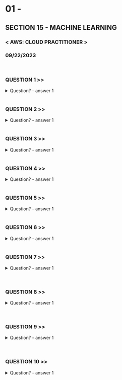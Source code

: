 # 01 -

## SECTION 15 - MACHINE LEARNING<br>

### < AWS: CLOUD PRACTITIONER > <br>

### 09/22/2023 <br>

<br>


### QUESTION 1 >>

<details>
    <summary>
    Question?
      - answer 1
    </summary>
  Answer
</details>

<br>

### QUESTION 2 >>

<details>
    <summary>
    Question?
      - answer 1
    </summary>
  Answer
</details>

<br>

### QUESTION 3 >>

<details>
    <summary>
    Question?
      - answer 1
    </summary>
  Answer
</details>

<br>


### QUESTION 4 >>

<details>
    <summary>
    Question?
      - answer 1
    </summary>
  Answer
</details>

<br>

### QUESTION 5 >>

<details>
    <summary>
    Question?
      - answer 1
    </summary>
  Answer
</details>

<br>


### QUESTION 6 >>

<details>
    <summary>
    Question?
      - answer 1
    </summary>
  Answer
</details>

<br>


### QUESTION 7 >>

<details>
    <summary>
    Question?
      - answer 1
    </summary>
  Answer
</details>

<br>


<br>


### QUESTION 8 >>

<details>
    <summary>
    Question?
      - answer 1
    </summary>
  Answer
</details>

<br>


<br>


### QUESTION 9 >>

<details>
    <summary>
    Question?
      - answer 1
    </summary>
  Answer
</details>

<br>


<br>


### QUESTION 10 >>

<details>
    <summary>
    Question?
      - answer 1
    </summary>
  Answer
</details>

<br>


<br>
